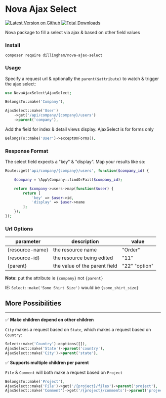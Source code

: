 # Nova Ajax Select

[![Latest Version on Github](https://img.shields.io/github/release/dillingham/nova-ajax-select.svg?style=flat-square)](https://packagist.org/packages/dillingham/nova-ajax-select)
[![Total Downloads](https://img.shields.io/packagist/dt/dillingham/nova-ajax-select.svg?style=flat-square)](https://packagist.org/packages/dillingham/nova-ajax-select)

Nova package to fill a select via ajax & based on other field values

### Install
```
composer require dillingham/nova-ajax-select
```

### Usage

Specify a request url & optionally the `parent($attribute)` to watch & trigger the ajax select:

```php
use NovaAjaxSelect\AjaxSelect;
```
```php
BelongsTo::make('Company'),

AjaxSelect::make('User')
    ->get('/api/company/{company}/users')
    ->parent('company'),
```
Add the field for index & detail views display. AjaxSelect is for forms only
```php
BelongsTo::make('User')->exceptOnForms(),
```

### Response Format

The select field expects a "key" & "display". Map your results like so:

```php
Route::get('api/company/{company}/users', function($company_id) {

    $company = \App\Company::findOrFail($company_id);

    return $company->users->map(function($user) {
        return [
            'key' => $user->id,
            'display' => $user->name
        ];
    });
});
```

### Url Options

| parameter | description | value |
| - | - | - |
| {resource-name} | the resource name | "Order" |
| {resource-id} | the resource being edited | "11"
| {parent} | the value of the parent field | "22" "option" |

**Note:** put the attribute ie `{company}` not `{parent}`

IE: `Select::make('Some Shirt Size')` would be `{some_shirt_size}`

## More Possibilities

---

✅  **Make children depend on other children**

`City` makes a request based on `State`, which makes a request based on `Country`:

```php
Select::make('Country')->options([]),
AjaxSelect::make('State')->parent('country'),
AjaxSelect::make('City')->parent('state'),
```
✅  **Supports multiple children per parent**

`File` & `Comment` will both make a request based on `Project`

```php
BelongsTo::make('Project'),
AjaxSelect::make('File')->get('/{project}/files')->parent('project'),
AjaxSelect::make('Comment')->get('/{project}/comments')->parent('project'),
```